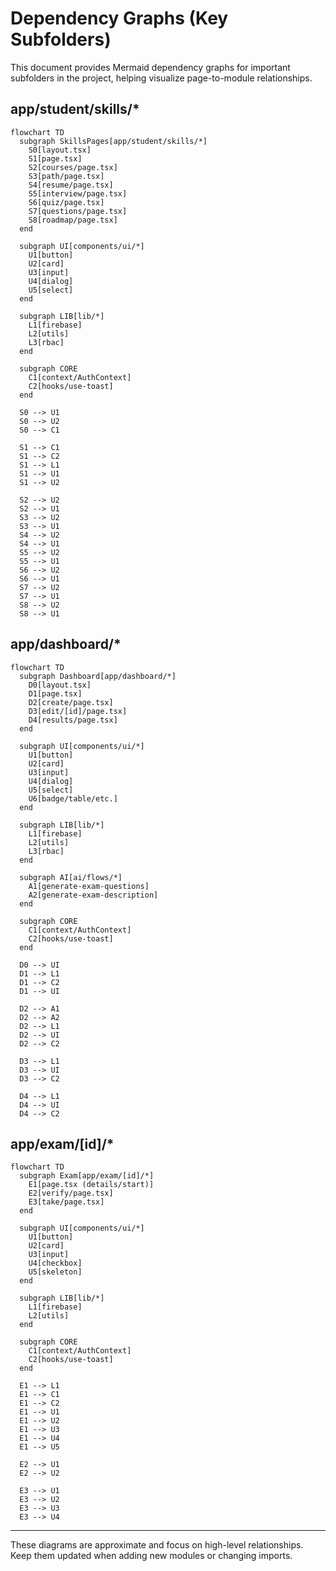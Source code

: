 # Dependency Graphs (Key Subfolders)

This document provides Mermaid dependency graphs for important subfolders in the project, helping visualize page-to-module relationships.


## app/student/skills/*
```mermaid
flowchart TD
  subgraph SkillsPages[app/student/skills/*]
    S0[layout.tsx]
    S1[page.tsx]
    S2[courses/page.tsx]
    S3[path/page.tsx]
    S4[resume/page.tsx]
    S5[interview/page.tsx]
    S6[quiz/page.tsx]
    S7[questions/page.tsx]
    S8[roadmap/page.tsx]
  end

  subgraph UI[components/ui/*]
    U1[button]
    U2[card]
    U3[input]
    U4[dialog]
    U5[select]
  end

  subgraph LIB[lib/*]
    L1[firebase]
    L2[utils]
    L3[rbac]
  end

  subgraph CORE
    C1[context/AuthContext]
    C2[hooks/use-toast]
  end

  S0 --> U1
  S0 --> U2
  S0 --> C1

  S1 --> C1
  S1 --> C2
  S1 --> L1
  S1 --> U1
  S1 --> U2

  S2 --> U2
  S2 --> U1
  S3 --> U2
  S3 --> U1
  S4 --> U2
  S4 --> U1
  S5 --> U2
  S5 --> U1
  S6 --> U2
  S6 --> U1
  S7 --> U2
  S7 --> U1
  S8 --> U2
  S8 --> U1
```


## app/dashboard/*
```mermaid
flowchart TD
  subgraph Dashboard[app/dashboard/*]
    D0[layout.tsx]
    D1[page.tsx]
    D2[create/page.tsx]
    D3[edit/[id]/page.tsx]
    D4[results/page.tsx]
  end

  subgraph UI[components/ui/*]
    U1[button]
    U2[card]
    U3[input]
    U4[dialog]
    U5[select]
    U6[badge/table/etc.]
  end

  subgraph LIB[lib/*]
    L1[firebase]
    L2[utils]
    L3[rbac]
  end

  subgraph AI[ai/flows/*]
    A1[generate-exam-questions]
    A2[generate-exam-description]
  end

  subgraph CORE
    C1[context/AuthContext]
    C2[hooks/use-toast]
  end

  D0 --> UI
  D1 --> L1
  D1 --> C2
  D1 --> UI

  D2 --> A1
  D2 --> A2
  D2 --> L1
  D2 --> UI
  D2 --> C2

  D3 --> L1
  D3 --> UI
  D3 --> C2

  D4 --> L1
  D4 --> UI
  D4 --> C2
```


## app/exam/[id]/*
```mermaid
flowchart TD
  subgraph Exam[app/exam/[id]/*]
    E1[page.tsx (details/start)]
    E2[verify/page.tsx]
    E3[take/page.tsx]
  end

  subgraph UI[components/ui/*]
    U1[button]
    U2[card]
    U3[input]
    U4[checkbox]
    U5[skeleton]
  end

  subgraph LIB[lib/*]
    L1[firebase]
    L2[utils]
  end

  subgraph CORE
    C1[context/AuthContext]
    C2[hooks/use-toast]
  end

  E1 --> L1
  E1 --> C1
  E1 --> C2
  E1 --> U1
  E1 --> U2
  E1 --> U3
  E1 --> U4
  E1 --> U5

  E2 --> U1
  E2 --> U2

  E3 --> U1
  E3 --> U2
  E3 --> U3
  E3 --> U4
```


---
These diagrams are approximate and focus on high-level relationships. Keep them updated when adding new modules or changing imports.

